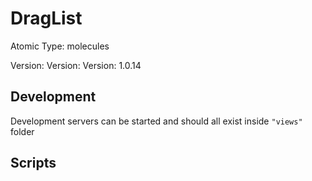 # DragList

Atomic Type: molecules

Version: Version: Version: 1.0.14

## Development

Development servers can be started and should all exist inside `"views"` folder

## Scripts
